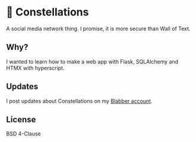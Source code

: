 # 🌃 Constellations
A social media network thing. I promise, it is more secure than Wall of Text.

## Why?
I wanted to learn how to make a web app with Flask, SQLAlchemy and HTMX with hyperscript.

## Updates
I post updates about Constellations on my [Blabber account](https://blabber.fly.dev/user/tastykiwi).

## License
BSD 4-Clause